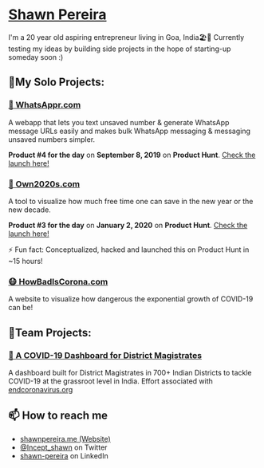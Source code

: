 # [Shawn Pereira](https://shawnpereira.me/)
I'm a 20 year old aspiring entrepreneur living in Goa, India🏖️🌴
Currently testing my ideas by building side projects in the hope of starting-up someday soon :) 

## 🔧My Solo Projects:
### [💬 WhatsAppr.com](https://whatsappr.com)
A webapp that lets you text unsaved number & generate WhatsApp message URLs easily and makes bulk WhatsApp messaging & messaging unsaved numbers simpler.

**Product #4 for the day** on **September 8, 2019** on **Product Hunt**. [Check the launch here!](https://www.producthunt.com/posts/whatsappr)

### [🚀 Own2020s.com](https://own2020s.com)
A tool to visualize how much free time one can save in the new year or the new decade.

**Product #3 for the day** on **January 2, 2020** on **Product Hunt**. [Check the launch here!](https://www.producthunt.com/posts/own-the-2020s)

⚡ Fun fact: Conceptualized, hacked and launched this on Product Hunt in ~15 hours!

### [😷 HowBadIsCorona.com](https://howbadiscorona.com)
A website to visualize how dangerous the exponential growth of COVID-19 can be!

## 🤝Team Projects:
### [🏥 A COVID-19 Dashboard for District Magistrates](https://outbreakcontrolroom.com/)
A dashboard built for District Magistrates in 700+ Indian Districts to tackle COVID-19 at the grassroot level in India. Effort associated with [endcoronavirus.org](https://www.endcoronavirus.org/)

## 📫 How to reach me
- [shawnpereira.me (Website)](https://shawnpereira.me/)
- [@Incept_shawn](https://twitter.com/Incept_shawn) on Twitter
- [shawn-pereira](https://www.linkedin.com/in/shawn-pereira/) on LinkedIn

<!--
**recurshawn/recurshawn** is a ✨ _special_ ✨ repository because its `README.md` (this file) appears on your GitHub profile.

Here are some ideas to get you started:

- 🔭 I’m currently working on ...
- 🌱 I’m currently learning ...
- 👯 I’m looking to collaborate on ...
- 🤔 I’m looking for help with ...
- 💬 Ask me about ...
- 📫 How to reach me: ...
- 😄 Pronouns: ...
- ⚡ Fun fact: ...
-->
